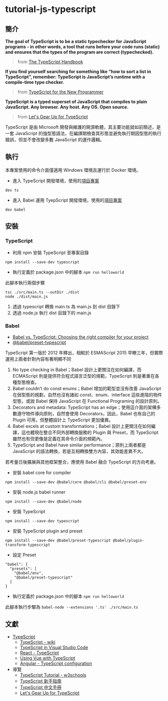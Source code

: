 # tutorial-js-typescript

## 簡介

**The goal of TypeScript is to be a static typechecker for JavaScript programs - in other words, a tool that runs before your code runs (static) and ensures that the types of the program are correct (typechecked).**
> from [The TypeScript Handbook](https://www.typescriptlang.org/docs/handbook/intro.html)

**If you find yourself searching for something like “how to sort a list in TypeScript”, remember: TypeScript is JavaScript’s runtime with a compile-time type checker.**
> from [TypeScript for the New Programmer](https://www.typescriptlang.org/docs/handbook/typescript-from-scratch.html)

**TypeScript is a typed superset of JavaScript that compiles to plain JavaScript. Any browser. Any host. Any OS. Open source.**
> from [Let's Gear Up for TypeScript](https://gist.github.com/ekas/5a094a1b5f78298489fc6beee4654259)

TypeScript 是由 Microsoft 開發與維護的開源軟體，其主要功能就如前簡述，是一套 JavaScript 的強型態語法，在編譯期檢查其形態並避免執行期因型態的執行錯誤，但並不會改變多數 JavaScript 的運作邏輯。

## 執行

本專案使用的命令介面僅適用 Windows 環境且運行於 Docker 環境。

+ 進入 TypeScript 開發環境，使用的[項目專案](./app/ts)
```
dev ts
```

+ 進入 Babel 運用 TyepScript 開發環境，使用的[項目專案](./app/babel)
```
dev babel
```

## 安裝

### TypeScript

+ 利用 npm 安裝 TypeScript 至專案目錄
```
npm install --save-dev typescript
```

+ 執行定義於 package.json 中的腳本 ```npm run helloworld```

此腳本執行兩個步驟
```
tsc ./src/main.ts --outDir ./dist
node ./dist/main.js
```

1. 透過 typescript 轉換 main.ts 為 main.js 到 dist 目錄下
2. 透過 node.js 執行 dist 目錄下的 main.js

### Babel

+ [Babel vs. TypeScript: Choosing the right compiler for your project](https://blog.logrocket.com/babel-vs-typescript/)
+ [@babel/preset-typescript](https://babeljs.io/docs/babel-preset-typescript)

TypeScript 第一版於 2012 年釋出，相較於 ESMAScript 2015 早瞭三年，但實際運用上兩者針對內容有著明顯不同

1. No type checking in Babel；Babel 設計上更關注在如何編譯，而 ECMAScript 則是提供符合程式語言泛型的規範，TypeScript 則是著重在各種型態檢查。
2. Babel couldn’t do const enums；Babel 增加的範型並沒有改善 JavaScript 在弱型態的規劃，自然也沒有諸如 const、enum、interface 這些進階的物件型態，或說 Babel 保持 JavaScript 在 Functional Programing 的設計原則。
3. Decorators and metadata: TypeScript has an edge；使用這介面的架構多數遵守物件導向原則，自然會使用 Decorators，因此，Babel 也有自己的 Plugin 可用，但整體設計上 TypeScript 更加優異。
4. Babel excels at custom transformations；Babel 設計上更關注在如何編譯，這也體現在整合不同外部轉換服務的 Plugin 與 Preset，而 TypeScript 雖然也有但更像是定義在其命令介面的規範內。
5. TypeScript and Babel have similar performance；原則上兩者都是 JavaScript 的語法轉換，若是互相轉換雙方內容，其效能差異不大。

若考量日後擴展與其他框架整合，應使用 Babel 融合 TypeScript 的方向考慮。

+ 安裝 babel core for compiler
```
npm install --save-dev @babel/core @babel/cli @babel/preset-env
```

+ 安裝 node.js babel runner
```
npm install --save-dev @babel/node
```

+ 安裝 TypeScript
```
npm install --save-dev typescript
```

+ 安裝 TypeScript plugin and preset
```
npm install --save-dev @babel/preset-typescript @babel/plugin-transform-typescript
```

+ 設定 Preset
```
"babel": {
  "presets": [
    "@babel/env",
    "@babel/preset-typescript"
  ]
}
```
+ 執行定義於 package.json 中的腳本 ```npm run helloworld```

此腳本執行步驟為 ```babel-node --extensions '.ts' ./src/main.ts```

## 文獻

+ [TypeScript](https://www.typescriptlang.org/)
    - [TypeScript - wiki](https://zh.wikipedia.org/zh-tw/TypeScript)
    - [TypeScript in Visual Studio Code](https://code.visualstudio.com/docs/languages/typescript)
    - [React - TypeScript](https://www.typescriptlang.org/docs/handbook/react.html)
    - [Using Vue with TypeScript](https://vuejs.org/guide/typescript/overview.html)
    - [Angular - TypeScript configuration](https://angular.io/guide/typescript-configuration)
+ 導覽
    - [TypeScript Tutorial - w3schools](https://www.w3schools.com/typescript/)
    - [TypeScript 新手指南](https://willh.gitbook.io/typescript-tutorial/)
    - [TypeScript 中文手冊](https://typescript.bootcss.com/)
    - [Let's Gear Up for TypeScript](https://gist.github.com/ekas/5a094a1b5f78298489fc6beee4654259)
